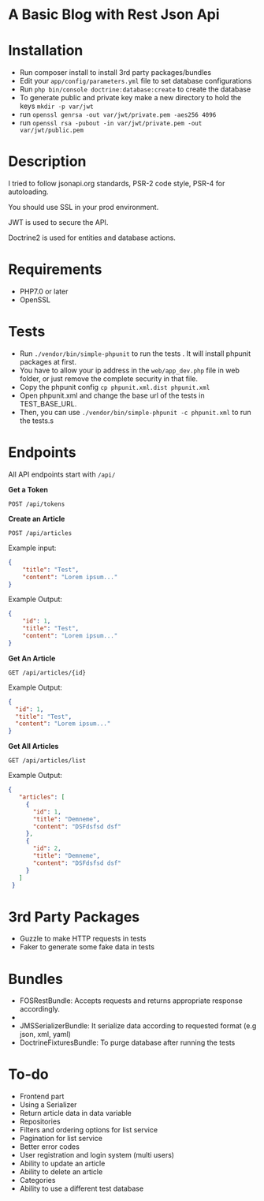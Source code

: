 A Basic Blog with Rest Json Api
==================

# Installation
* Run composer install to install 3rd party packages/bundles
* Edit your `app/config/parameters.yml` file to set database configurations
* Run `php bin/console doctrine:database:create` to create the database
* To generate public and private key make a new directory to hold the keys `mkdir -p var/jwt`
* run `openssl genrsa -out var/jwt/private.pem -aes256 4096`
* run `openssl rsa -pubout -in var/jwt/private.pem -out var/jwt/public.pem`

# Description
I tried to follow jsonapi.org standards, PSR-2 code style, PSR-4 for autoloading.

You should use SSL in your prod environment.

JWT is used to secure the API.

Doctrine2 is used for entities and database actions.

# Requirements
* PHP7.0 or later
* OpenSSL

# Tests
* Run `./vendor/bin/simple-phpunit` to run the tests . It will install phpunit packages at first.
* You have to allow your ip address in the `web/app_dev.php` file in web folder, or just remove the complete security in that file.
* Copy the phpunit config `cp phpunit.xml.dist phpunit.xml`
* Open phpunit.xml and change the base url of the tests in TEST_BASE_URL.
* Then, you can use `./vendor/bin/simple-phpunit -c phpunit.xml` to run the tests.s

# Endpoints
All API endpoints start with `/api/`

**Get a Token**

`POST /api/tokens`

**Create an Article**

`POST /api/articles`

Example input:

```json
{
	"title": "Test",
	"content": "Lorem ipsum..."
}
```


Example Output:

```json
{
    "id": 1,
	"title": "Test",
	"content": "Lorem ipsum..."
}
```
 
**Get An Article**

`GET /api/articles/{id}`

Example Output:

```json
{
  "id": 1,
  "title": "Test",
  "content": "Lorem ipsum..."
}
```
 
 
**Get All Articles** 

`GET /api/articles/list`

Example Output:

```json
{
   "articles": [
     {
       "id": 1,
       "title": "Demneme",
       "content": "DSFdsfsd dsf"
     },
     {
       "id": 2,
       "title": "Demneme",
       "content": "DSFdsfsd dsf"
     }
   ]
 }
 ```


# 3rd Party Packages
* Guzzle to make HTTP requests in tests
* Faker to generate some fake data in tests

# Bundles
* FOSRestBundle: Accepts requests and returns appropriate response accordingly.
* 
* JMSSerializerBundle: It serialize data according to requested format (e.g json, xml, yaml)
* DoctrineFixturesBundle: To purge database after running the tests

# To-do
* Frontend part
* Using a Serializer
* Return article data in data variable
* Repositories
* Filters and ordering options for list service
* Pagination for list service
* Better error codes
* User registration and login system (multi users)
* Ability to update an article
* Ability to delete an article
* Categories
* Ability to use a different test database